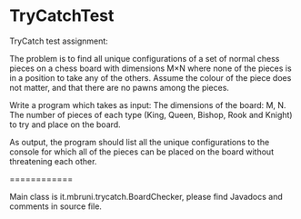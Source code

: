 TryCatchTest
============

TryCatch test assignment:

The problem is to find all unique configurations of a set of normal chess pieces on a chess board with dimensions M×N where none of the pieces is in a position to take any of the others. Assume the colour of the piece does not matter, and that there are no pawns among the pieces.

Write a program which takes as input:
      The dimensions of the board: M, N.
      The number of pieces of each type (King, Queen, Bishop, Rook and Knight) to try and place on the board.
      
As output, the program should list all the unique configurations to the console for which all of the pieces can be placed on the board without threatening each other.


============

Main class is it.mbruni.trycatch.BoardChecker, please find Javadocs and comments in source file.
